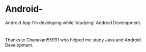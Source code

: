 # Android-
Android App I'm developing while 'studying' Android Development.

# 
Thanks to Chanakan55991 who helped me study Java and Android Development.
